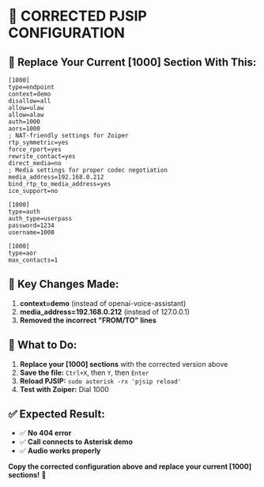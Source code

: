 # 🔧 CORRECTED PJSIP CONFIGURATION

## 📝 Replace Your Current [1000] Section With This:

```
[1000]
type=endpoint
context=demo
disallow=all
allow=ulaw
allow=alaw
auth=1000
aors=1000
; NAT-friendly settings for Zoiper
rtp_symmetric=yes
force_rport=yes
rewrite_contact=yes
direct_media=no
; Media settings for proper codec negotiation
media_address=192.168.0.212
bind_rtp_to_media_address=yes
ice_support=no

[1000]
type=auth
auth_type=userpass
password=1234
username=1000

[1000]
type=aor
max_contacts=1
```

## 🎯 Key Changes Made:

1. **context=demo** (instead of openai-voice-assistant)
2. **media_address=192.168.0.212** (instead of 127.0.0.1)
3. **Removed the incorrect "FROM/TO" lines**

## 💾 What to Do:

1. **Replace your [1000] sections** with the corrected version above
2. **Save the file:** `Ctrl+X`, then `Y`, then `Enter`
3. **Reload PJSIP:** `sudo asterisk -rx 'pjsip reload'`
4. **Test with Zoiper:** Dial 1000

## ✅ Expected Result:

- ✅ **No 404 error**
- ✅ **Call connects to Asterisk demo**
- ✅ **Audio works properly**

**Copy the corrected configuration above and replace your current [1000] sections!** 🚀